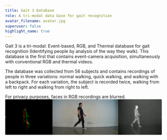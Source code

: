 ```yaml
---
title: Gait 3 Database
role: A tri-modal data base for gait recognition
avatar_filename: avatar.jpg
superuser: false
highlight_name: true
---
```

Gait 3 is a tri-modal: Event-based, RGB, and Thermal database for gait recognition (Identifying people by analysis of the way they walk). This database is the first that contains event-camera acquisition, simultaneously with conventional RGB and thermal videos. 

The database was collected from 56 subjects and contains recordings of people in three variations: normal walking, quick walking, and walking with a backpack. For each variation, the subject is recorded twice, walking from left to right and walking from right to left.

For privacy purposes, faces in RGB recordings are blurred.
![](example.png)
